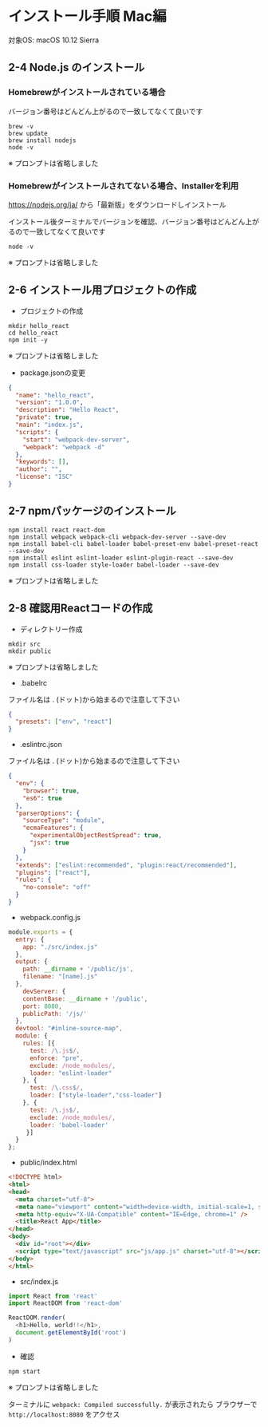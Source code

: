 # インストール手順 Mac編

対象OS: macOS 10.12 Sierra

## 2-4 Node.js のインストール

### Homebrewがインストールされている場合

バージョン番号はどんどん上がるので一致してなくて良いです

```shell
brew -v
brew update
brew install nodejs
node -v
```

※ プロンプトは省略しました

### Homebrewがインストールされてないる場合、Installerを利用

https://nodejs.org/ja/  から「最新版」をダウンロードしインストール

インストール後ターミナルでバージョンを確認、バージョン番号はどんどん上がるので一致してなくて良いです

```shell
node -v
```

※ プロンプトは省略しました

## 2-6 インストール用プロジェクトの作成

* プロジェクトの作成

```shell
mkdir hello_react
cd hello_react
npm init -y
```

※ プロンプトは省略しました

* package.jsonの変更

```json
{
  "name": "hello_react",
  "version": "1.0.0",
  "description": "Hello React",
  "private": true,
  "main": "index.js",
  "scripts": {
    "start": "webpack-dev-server",
    "webpack": "webpack -d"
  },
  "keywords": [],
  "author": "",
  "license": "ISC"
}
```

## 2-7 npmパッケージのインストール

```shell
npm install react react-dom
npm install webpack webpack-cli webpack-dev-server --save-dev
npm install babel-cli babel-loader babel-preset-env babel-preset-react --save-dev
npm install eslint eslint-loader eslint-plugin-react --save-dev
npm install css-loader style-loader babel-loader --save-dev
```

※ プロンプトは省略しました


## 2-8 確認用Reactコードの作成

* ディレクトリー作成

```shell
mkdir src
mkdir public
```

※ プロンプトは省略しました


* .babelrc

ファイル名は . (ドット)から始まるので注意して下さい

```json
{
  "presets": ["env", "react"]
}
```
* .eslintrc.json

ファイル名は . (ドット)から始まるので注意して下さい

```json
{
  "env": {
    "browser": true,
    "es6": true
  },
  "parserOptions": {
    "sourceType": "module",
    "ecmaFeatures": {
      "experimentalObjectRestSpread": true,
      "jsx": true
    }
  },
  "extends": ["eslint:recommended", "plugin:react/recommended"],
  "plugins": ["react"],
  "rules": {
    "no-console": "off"
  }
}
```
* webpack.config.js

```js
module.exports = {
  entry: {
    app: "./src/index.js"
  },
  output: {
    path: __dirname + '/public/js',
    filename: "[name].js"
  },
    devServer: {
    contentBase: __dirname + '/public',
    port: 8080,
    publicPath: '/js/'
  },
  devtool: "#inline-source-map",
  module: {
    rules: [{
      test: /\.js$/,
      enforce: "pre",
      exclude: /node_modules/,
      loader: "eslint-loader"
    }, {
      test: /\.css$/,
      loader: ["style-loader","css-loader"]
    }, {
      test: /\.js$/,
      exclude: /node_modules/,
      loader: 'babel-loader'
     }]
  }
};
```

* public/index.html

```html
<!DOCTYPE html>
<html>
<head>
  <meta charset="utf-8">
  <meta name="viewport" content="width=device-width, initial-scale=1, shrink-to-fit=no">
  <meta http-equiv="X-UA-Compatible" content="IE=Edge, chrome=1" />
  <title>React App</title>
</head>
<body>
  <div id="root"></div>
  <script type="text/javascript" src="js/app.js" charset="utf-8"></script>
</body>
</html>
```
* src/index.js

```js
import React from 'react'
import ReactDOM from 'react-dom'

ReactDOM.render(
  <h1>Hello, world!!</h1>,
  document.getElementById('root')
)
```

*  確認

```shell
npm start
```

※ プロンプトは省略しました

ターミナルに `webpack: Compiled successfully.` が表示されたら ブラウザーで  `http://localhost:8080` をアクセス
